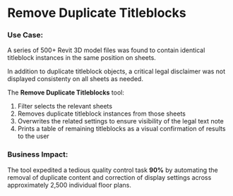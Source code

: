 # Remove Duplicate Titleblocks

### Use Case:

A series of 500+ Revit 3D model files was found to contain identical titleblock instances in the same position on sheets.

In addition to duplicate titleblock objects, a critical legal disclaimer was not displayed consistenty on all sheets as needed.

The **Remove Duplicate Titleblocks** tool:
1. Filter selects the relevant sheets
2. Removes duplicate titleblock instances from those sheets
3. Overwrites the related settings to ensure visibility of the legal text note
4. Prints a table of remaining titleblocks as a visual confirmation of results to the user

### Business Impact:
The tool expedited a tedious quality control task **90%** by automating the removal of duplicate content and correction of display settings across approximately 2,500 individual floor plans.
